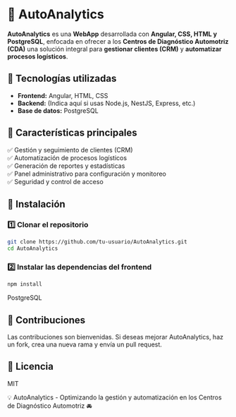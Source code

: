 # 🚗 AutoAnalytics

**AutoAnalytics** es una **WebApp** desarrollada con **Angular, CSS, HTML y PostgreSQL**, enfocada en ofrecer a los **Centros de Diagnóstico Automotriz (CDA)** una solución integral para **gestionar clientes (CRM)** y **automatizar procesos logísticos**.

## 🚀 Tecnologías utilizadas  
- **Frontend:** Angular, HTML, CSS  
- **Backend:** (Indica aquí si usas Node.js, NestJS, Express, etc.)  
- **Base de datos:** PostgreSQL  

## 🎯 Características principales  
✅ Gestión y seguimiento de clientes (CRM)  
✅ Automatización de procesos logísticos  
✅ Generación de reportes y estadísticas  
✅ Panel administrativo para configuración y monitoreo  
✅ Seguridad y control de acceso  

## 🔧 Instalación  

### 1️⃣ Clonar el repositorio  
```bash
git clone https://github.com/tu-usuario/AutoAnalytics.git
cd AutoAnalytics
```

### 2️⃣ Instalar las dependencias del frontend
```bash
npm install

```

PostgreSQL

## 📌 Contribuciones
Las contribuciones son bienvenidas. Si deseas mejorar AutoAnalytics, haz un fork, crea una nueva rama y envía un pull request.

## 📜 Licencia
MIT

💡 AutoAnalytics - Optimizando la gestión y automatización en los Centros de Diagnóstico Automotriz 🚘


